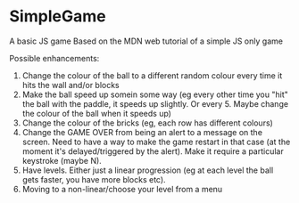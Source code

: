 # SimpleGame

A basic JS game
Based on the MDN web tutorial of a simple JS only game

Possible enhancements:

1. Change the colour of the ball to a different random colour every time it hits the wall and/or blocks
2. Make the ball speed up somein some way (eg every other time you "hit" the ball with the paddle, it speeds up slightly. Or every 5. Maybe change the colour of the ball when it speeds up)
3. Change the colour of the bricks (eg, each row has different colours)
4. Change the GAME OVER from being an alert to a message on the screen. Need to have a way to make the game restart in that case (at the moment it's delayed/triggered by the alert). Make it require a particular keystroke (maybe N).
5. Have levels. Either just a linear progression (eg at each level the ball gets faster, you have more blocks etc).
6. Moving to a non-linear/choose your level from a menu
